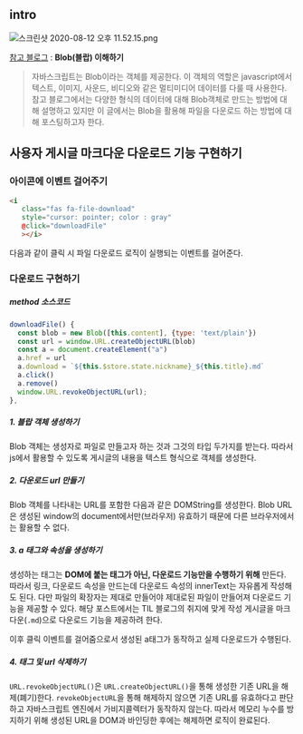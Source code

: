 ## intro

![스크린샷 2020-08-12 오후 11.52.15.png](https://firebasestorage.googleapis.com/v0/b/twl-image-storage.appspot.com/o/%E1%84%89%E1%85%B3%E1%84%8F%E1%85%B3%E1%84%85%E1%85%B5%E1%86%AB%E1%84%89%E1%85%A3%E1%86%BA%202020-08-12%20%E1%84%8B%E1%85%A9%E1%84%92%E1%85%AE%2011.52.15.png?alt=media&token=5e642d1d-9abf-46cc-8902-f8999bc8024a)

[참고 블로그](https://heropy.blog/2019/02/28/blob/) : **Blob(블랍) 이해하기**

> 자바스크립트는 Blob이라는 객체를 제공한다. 이 객체의 역할은 javascript에서 텍스트, 이미지, 사운드, 비디오와 같은 멀티미디어 데이터를 다룰 때 사용한다. 참고 블로그에서는 다양한 형식의 데이터에 대해 Blob객체로 만드는 방법에 대해 설명하고 있지만 이 글에서는 Blob을 활용해 파일을 다운로드 하는 방법에 대해 포스팅하고자 한다. 



## 사용자 게시글 마크다운 다운로드 기능 구현하기

### 아이콘에 이벤트 걸어주기

```html
<i
   class="fas fa-file-download"
   style="cursor: pointer; color : gray"
   @click="downloadFile"
   ></i>
```

다음과 같이 클릭 시 파일 다운로드 로직이 실행되는 이벤트를 걸어준다. 



### 다운로드 구현하기

##### method 소스코드

```javascript
downloadFile() {
  const blob = new Blob([this.content], {type: 'text/plain'})
  const url = window.URL.createObjectURL(blob)
  const a = document.createElement("a")
  a.href = url
  a.download = `${this.$store.state.nickname}_${this.title}.md`
  a.click()
  a.remove()
  window.URL.revokeObjectURL(url);
},
```

##### 1. 블랍 객체 생성하기

Blob 객체는 생성자로 파일로 만들고자 하는 것과 그것의 타입 두가지를 받는다. 따라서 js에서 활용할 수 있도록 게시글의 내용을 텍스트 형식으로 객체를 생성한다. 



##### 2. 다운로드 url 만들기

Blob 객체를 나타내는 URL를 포함한 다음과 같은 DOMString를 생성한다. Blob URL은 생성된 window의 document에서만(브라우저) 유효하기 때문에 다른 브라우저에서는 활용할 수 없다. 



##### 3. a 태그와 속성을 생성하기

생성하는 태그는 **DOM에 붙는 태그가 아닌, 다운로드 기능만을 수행하기 위해** 만든다. 따라서 링크, 다운로드 속성을 만드는데 다운로드 속성의 innerText는 자유롭게 작성해도 된다. 다만 파일의 확장자는 제대로 만들어야 제대로된 파일이 만들어져 다운로드 기능을 제공할 수 있다. 해당 포스트에서는 TIL 블로그의 취지에 맞게 작성 게시글을 마크다운(`.md`)으로 다운로드 기능을 제공하려 한다.  

이후 클릭 이벤트를 걸어줌으로서 생성된 a태그가 동작하고 실제 다운로드가 수행된다. 



##### 4. 태그 및 url 삭제하기

`URL.revokeObjectURL()`은 `URL.createObjectURL()`을 통해 생성한 기존 URL을 해제(폐기)한다.
`revokeObjectURL`을 통해 해제하지 않으면 기존 URL를 유효하다고 판단하고 자바스크립트 엔진에서 가비지콜렉터가 동작하지 않는다. 따라서 메모리 누수를 방지하기 위해 생성된 URL을 DOM과 바인딩한 후에는 해제하면 로직이 완료된다.

